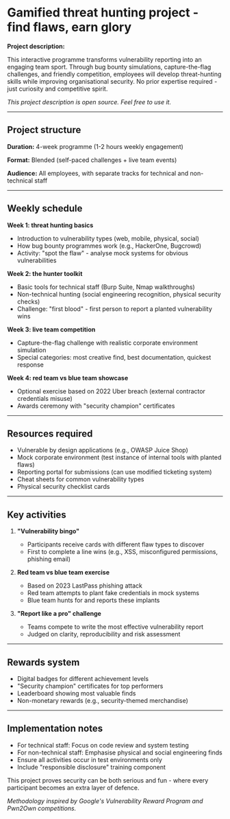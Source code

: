 # Gamified threat hunting project - find flaws, earn glory  

**Project description:** 

This interactive programme transforms vulnerability reporting into an engaging team sport. Through bug bounty simulations, capture-the-flag challenges, and friendly competition, employees will develop threat-hunting skills while improving organisational security. No prior expertise required - just curiosity and competitive spirit.  

*This project description is open source. Feel free to use it.*  

---  

## Project structure  

**Duration:** 4-week programme (1-2 hours weekly engagement)  

**Format:** Blended (self-paced challenges + live team events)  

**Audience:** All employees, with separate tracks for technical and non-technical staff  

---  

## Weekly schedule  

**Week 1: threat hunting basics**

- Introduction to vulnerability types (web, mobile, physical, social)  
- How bug bounty programmes work (e.g., HackerOne, Bugcrowd)  
- Activity: "spot the flaw" - analyse mock systems for obvious vulnerabilities  

**Week 2: the hunter toolkit** 

- Basic tools for technical staff (Burp Suite, Nmap walkthroughs)  
- Non-technical hunting (social engineering recognition, physical security checks)  
- Challenge: "first blood" - first person to report a planted vulnerability wins  

**Week 3: live team competition** 

- Capture-the-flag challenge with realistic corporate environment simulation  
- Special categories: most creative find, best documentation, quickest response  

**Week 4: red team vs blue team showcase** 

- Optional exercise based on 2022 Uber breach (external contractor credentials misuse)  
- Awards ceremony with "security champion" certificates  

---  

## Resources required  

- Vulnerable by design applications (e.g., OWASP Juice Shop)  
- Mock corporate environment (test instance of internal tools with planted flaws)  
- Reporting portal for submissions (can use modified ticketing system)  
- Cheat sheets for common vulnerability types  
- Physical security checklist cards  

---  

## Key activities  

1. **"Vulnerability bingo"**  
   - Participants receive cards with different flaw types to discover  
   - First to complete a line wins (e.g., XSS, misconfigured permissions, phishing email)  

2. **Red team vs blue team exercise**  
   - Based on 2023 LastPass phishing attack  
   - Red team attempts to plant fake credentials in mock systems  
   - Blue team hunts for and reports these implants  

3. **"Report like a pro" challenge**  
   - Teams compete to write the most effective vulnerability report  
   - Judged on clarity, reproducibility and risk assessment  

---  

## Rewards system  

- Digital badges for different achievement levels  
- "Security champion" certificates for top performers  
- Leaderboard showing most valuable finds  
- Non-monetary rewards (e.g., security-themed merchandise)  

---  

## Implementation notes  

- For technical staff: Focus on code review and system testing  
- For non-technical staff: Emphasise physical and social engineering finds  
- Ensure all activities occur in test environments only  
- Include "responsible disclosure" training component  

This project proves security can be both serious and fun - where every participant becomes an extra layer of defence.  

*Methodology inspired by Google's Vulnerability Reward Program and Pwn2Own competitions.*
